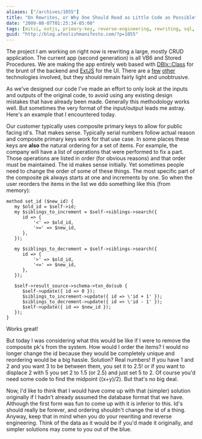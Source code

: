 ```yaml
---
aliases: ["/archives/1055"]
title: "On Rewrites, or Why One Should Read as Little Code as Possible"
date: "2009-08-07T01:25:34-05:00"
tags: [mitsi, extjs, primary-key, reverse-engineering, rewriting, sql, unique-id]
guid: "http://blog.afoolishmanifesto.com/?p=1055"
---
```

The project I am working on right now is rewriting a large, mostly CRUD application. The current app (second generation) is all VB6 and Stored Procedures. We are making the app entirely web based with [DBIx::Class](http://search.cpan.org/perldoc?DBIx::Class) for the brunt of the backend and [ExtJS](http://extjs.com) for the UI. There are a [few](http://search.cpan.org/perldoc?Catalyst) [other](http://en.wikipedia.org/wiki/Representational_State_Transfer) technologies involved, but they should remain fairly light and unobtrusive.

As we've designed our code I've made an effort to only look at the inputs and outputs of the original code, to avoid using any existing design mistakes that have already been made. Generally this methodology works well. But sometimes the very format of the input/output leads me astray. Here's an example that I encountered today.

Our customer typically uses composite primary keys to allow for public facing id's. That makes sense. Typically serial numbers follow actual reason and composite primary keys work for that use case. In some places these keys are **also** the natural ordering for a set of items. For example, the company will have a list of operations that were performed to fix a part. Those operations are listed in order (for obvious reasons) and that order must be maintained. The id makes sense initially. Yet sometimes people need to change the order of some of these things. The most specific part of the composite pk always starts at one and increments by one. So when the user reorders the items in the list we ddo something like this (from memory):

    method set_id ($new_id) {
       my $old_id = $self->id;
       my $siblings_to_increment = $self->siblings->search({
          id => {
              '<' => $old_id,
              '>=' => $new_id,
          },
       });

       my $siblings_to_decrement = $self->siblings->search({
          id => {
              '>' => $old_id,
              '<=' => $new_id,
          },
       });

       $self->result_source->schema->txn_do(sub {
          $self->update({ id => 0 });
          $siblings_to_increment->update({ id => \'id + 1' });
          $siblings_to_decrement->update({ id => \'id - 1' });
          $self->update({ id => $new_id });
       });
    }

Works great!

But today I was considering what this would be like if I were to remove the composite pk's from the system. How would I order the items? I would no longer change the id because they would be completely unique and reordering would be a big hassle. Solution? Real numbers! If you have 1 and 2 and you want 3 to be between them, you set it to 2.5! or if you want to displace 2 with 5 you set 2 to 1.5 (or 2.5) and just set 5 to 2. Of course you'd need some code to find the midpoint ((x+y)/2). But that's no big deal.

Now, I'd like to think that I would have come up with that (simpler) solution originally if I hadn't already assumed the database format that we have. Although the first form was fun to come up with it is inferior to this. Id's should really be forever, and ordering shouldn't change the id of a thing. Anyway, keep that in mind when you do your rewriting and reverse engineering. Think of the data as it would be if you'd made it originally, and simpler solutions may come to you out of the blue.

